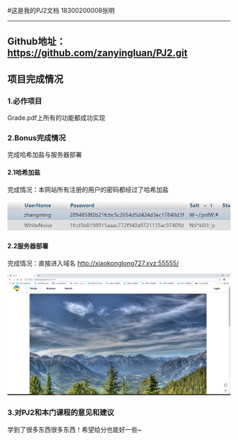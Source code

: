 #这是我的PJ2文档
18300200008张明

-------------------------

Github地址：https://github.com/zanyingluan/PJ2.git
--------------------------
## 项目完成情况

### 1.必作项目
Grade.pdf上所有的功能都成功实现

### 2.Bonus完成情况
完成哈希加盐与服务器部署

#### 2.1哈希加盐

完成情况：本网站所有注册的用户的密码都经过了哈希加盐

![](images/bonus/bonus-salt.png)

#### 2.2服务器部署

完成情况：直接进入域名 http://xiaokonglong727.xyz:55555/

![](images/bonus/bonus-server.png)


### 3.对PJ2和本门课程的意见和建议
学到了很多东西很多东西！希望给分也能好一些~

	
